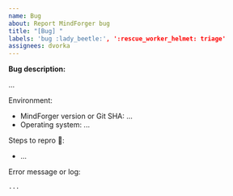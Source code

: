 ```yaml
---
name: Bug
about: Report MindForger bug
title: "[Bug] "
labels: 'bug :lady_beetle:', ':rescue_worker_helmet: triage'
assignees: dvorka
---
```

**Bug description:**

...

Environment:

* MindForger version or Git SHA: ...
* Operating system: ...

Steps to repro :lady_beetle::

* ...

Error message or log:

```
...
```
